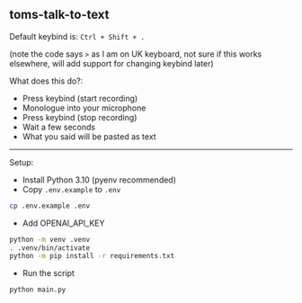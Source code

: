## toms-talk-to-text

Default keybind is: `Ctrl + Shift + .` 

(note the code says `>` as I am on UK keyboard, not sure if this works elsewhere, will add support for changing keybind later)

What does this do?:

- Press keybind (start recording)
- Monologue into your microphone
- Press keybind (stop recording)
- Wait a few seconds
- What you said will be pasted as text

---

Setup:

- Install Python 3.10 (pyenv recommended)
- Copy `.env.example` to `.env`
```bash
cp .env.example .env
```

- Add OPENAI_API_KEY
```bash
python -m venv .venv
. .venv/bin/activate
python -m pip install -r requirements.txt
```
- Run the script
```bash
python main.py
```
